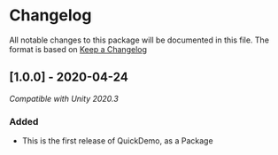 # Changelog
All notable changes to this package will be documented in this file. The format is based on [Keep a Changelog](http://keepachangelog.com/en/1.0.0/)

## [1.0.0] - 2020-04-24
*Compatible with Unity 2020.3*
### Added
- This is the first release of QuickDemo, as a Package
